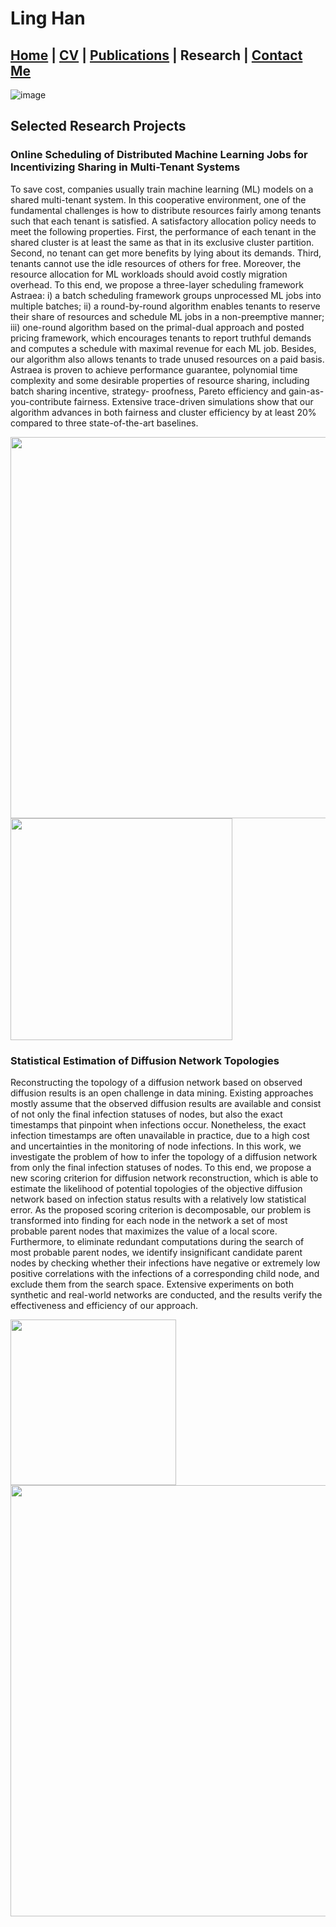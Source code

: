 # Ling Han
## [Home](https://www.linghan.me/)  |  [CV](https://www.linghan.me/CV)  |   [Publications](https://scholar.google.com/citations?user=SLMRZTUAAAAJ&hl=zh-CN)  |  Research  |   [Contact Me](https://www.linghan.me/CM)

![image](https://media.licdn.com/dms/image/D4E16AQE1yfMF2smlXQ/profile-displaybackgroundimage-shrink_200_800/0/1675223891394?e=2147483647&v=beta&t=tLcv_ZBtOCTg1dWgEMtLO69RGPGF7ZGLJw6d7HZlYfk)

## Selected Research Projects

### Online Scheduling of Distributed Machine Learning Jobs for Incentivizing Sharing in Multi-Tenant Systems

To save cost, companies usually train machine learning (ML) models on a shared multi-tenant system. In this cooperative environment, one of the fundamental challenges is how to distribute resources fairly among tenants such that each tenant is satisfied. A satisfactory allocation policy needs to meet the following properties. First, the performance of each tenant in the shared cluster is at least the same as that in its exclusive cluster partition. Second, no tenant can get more benefits by lying about its demands. Third, tenants cannot use the idle resources of others for free. Moreover, the resource allocation for ML workloads should avoid costly migration overhead. To this end, we propose a three-layer scheduling framework Astraea: i) a batch scheduling framework groups unprocessed ML jobs into multiple batches; ii) a round-by-round algorithm enables tenants to reserve their share of resources and schedule ML jobs in a non-preemptive manner; iii) one-round algorithm based on the primal-dual approach and posted pricing framework, which encourages tenants to report truthful demands and computes a schedule with maximal revenue for each ML job. Besides, our algorithm also allows tenants to trade unused resources on a paid basis. Astraea is proven to achieve performance guarantee, polynomial time complexity and some desirable properties of resource sharing, including batch sharing incentive, strategy- proofness, Pareto efficiency and gain-as-you-contribute fairness. Extensive trace-driven simulations show that our algorithm advances in both fairness and cluster efficiency by at least 20% compared to three state-of-the-art baselines. <br>

<img src="https://s2.loli.net/2023/04/23/CUx9pVfG4dqnlsi.png" width='610px'><img src="https://s2.loli.net/2023/04/23/fpAEHm6DCsdglcx.png" width='355px'> 

### Statistical Estimation of Diffusion Network Topologies

Reconstructing the topology of a diffusion network based on observed diffusion results is an open challenge in data mining. Existing approaches mostly assume that the observed diffusion results are available and consist of not only the final infection statuses of nodes, but also the exact timestamps that pinpoint when infections occur. Nonetheless, the exact infection timestamps are often unavailable in practice, due to a high cost and uncertainties in the monitoring of node infections. In this work, we investigate the problem of how to infer the topology of a diffusion network from only the final infection statuses of nodes. To this end, we propose a new scoring criterion for diffusion network reconstruction, which is able to estimate the likelihood of potential topologies of the objective diffusion network based on infection status results with a relatively low statistical error. As the proposed scoring criterion is decomposable, our problem is transformed into finding for each node in the network a set of most probable parent nodes that maximizes the value of a local score. Furthermore, to eliminate redundant computations during the search of most probable parent nodes, we identify insignificant candidate parent nodes by checking whether their infections have negative or extremely low positive correlations with the infections of a corresponding child node, and exclude them from the search space. Extensive experiments on both synthetic and real-world networks are conducted, and the results verify the effectiveness and efficiency of our approach.

<img src="https://s2.loli.net/2023/04/23/1gDGJlsqe93vEC8.png" width='265px'> <img src="https://s2.loli.net/2023/04/23/xQydWVA1wfkBrZn.png" width='690px'>
